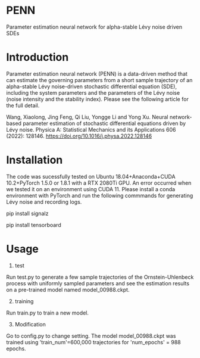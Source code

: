 # PENN
Parameter estimation neural network for alpha-stable Lévy noise driven SDEs

# Introduction

Parameter estimation neural network (PENN) is a data-driven method that can estimate the governing parameters from a short sample trajectory of an alpha-stable Lévy noise-driven stochastic differential equation (SDE), including the system parameters and the parameters of the Lévy noise (noise intensity and the stability index). Please see the following article for the full detail.

Wang, Xiaolong, Jing Feng, Qi Liu, Yongge Li and Yong Xu. Neural network-based parameter estimation of stochastic differential equations driven by Lévy noise. Physica A: Statistical Mechanics and its Applications 606 (2022): 128146. https://doi.org/10.1016/j.physa.2022.128146

# Installation

The code was sucessfully tested on Ubuntu 18.04+Anaconda+CUDA 10.2+PyTorch 1.5.0 or 1.8.1 with a RTX 2080Ti GPU. An error occurred when we tested it on an environment using CUDA 11. Please install a conda environment with PyTorch and run the following commmands for generating Lévy noise and recording logs. 

pip install signalz 

pip install tensorboard

# Usage

1. test

Run test.py to generate a few sample trajectories of the Ornstein-Uhlenbeck process with uniformly sampled parameters and see the estimation results on a pre-trained model named model_00988.ckpt.

2. training

Run train.py to train a new model.

3. Modification

Go to config.py to change setting. The model model_00988.ckpt was trained using 'train_num'=600,000 trajectories for 'num_epochs' = 988 epochs.
